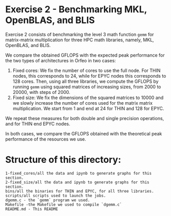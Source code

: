 # Exercise 2 - Benchmarking MKL, OpenBLAS, and BLIS

Exercise 2 consists of benchmarking the level 3 math function `gemm` for matrix-matrix 
multiplication for three HPC math libraries, namely, MKL, OpenBLAS, and BLIS. 

We compare the obtained GFLOPS with the expected peak performance for the two types 
of architectures in Orfeo in two cases: 
1. Fixed cores: We fix the number of cores to use the full node. For THIN nodes, 
this corresponds to 24, while for EPYC nodes this corresponds to 128 cores. Then, 
using all three libraries, we compute the GFLOPS by running `gemm` using 
squared matrices of increasing sizes, from $2000$ to $20000$, with steps of 
$2000$.
2. Fixed size: We fix the dimensions of the squared matrices to $10000$ and we 
slowly increase the number of cores used for the matrix matrix multiplication. 
We start from 1 and end at 24 for THIN and 128 for EPYC. 

We repeat these measures for both double and single precision operations, and for 
THIN end EPYC nodes.

In both cases, we compare the GFLOPS obtained with the theoretical peak performance 
of the resources we use.

# Structure of this directory: 
```
1-fixed_cores/all the data and ipynb to generate graphs for this section.
2-fixed_size/all the data and ipynb to generate graphs for this section.
bins/all the binaries for THIN and EPYC, for all three libraries.
scripts/all scripts used to launch the jobs.
dgemm.c - the `gemm` program we used.
Makefile -the Makefile we used to compile `dgemm.c`
README.md - This README
```

